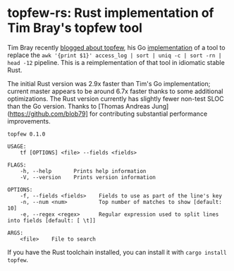 # topfew-rs: Rust implementation of Tim Bray's topfew tool

Tim Bray recently [blogged about topfew](https://www.tbray.org/ongoing/When/202x/2020/05/18/TopFew),
his Go [implementation](https://github.com/timbray/topfew/) of a tool to replace the
`awk '{print $1}' access_log | sort | uniq -c | sort -rn | head -12` pipeline.
This is a reimplementation of that tool in idiomatic stable Rust.

The initial Rust version was 2.9x faster than Tim's Go implementation;
current master appears to be around 6.7x faster thanks to some additional optimizations.
The Rust version currently has slightly fewer non-test SLOC than the Go version.
Thanks to [Thomas Andreas Jung](https://github.com/blob79] for contributing substantial
performance improvements.

```
topfew 0.1.0

USAGE:
    tf [OPTIONS] <file> --fields <fields>

FLAGS:
    -h, --help       Prints help information
    -V, --version    Prints version information

OPTIONS:
    -f, --fields <fields>    Fields to use as part of the line's key
    -n, --num <num>          Top number of matches to show [default: 10]
    -e, --regex <regex>      Regular expression used to split lines into fields [default: [ \t]]

ARGS:
    <file>    File to search
```

If you have the Rust toolchain installed, you can install it with `cargo install topfew`.
